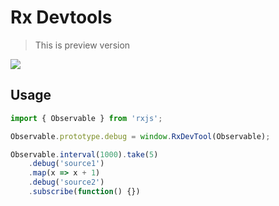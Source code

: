 # Rx Devtools

> This is preview version

![](http://i.giphy.com/l0Heb67CJnRLoaR0s.gif)

## Usage

```javascript
import { Observable } from 'rxjs';

Observable.prototype.debug = window.RxDevTool(Observable);

Observable.interval(1000).take(5)
    .debug('source1')
    .map(x => x + 1)
    .debug('source2')
    .subscribe(function() {})
```